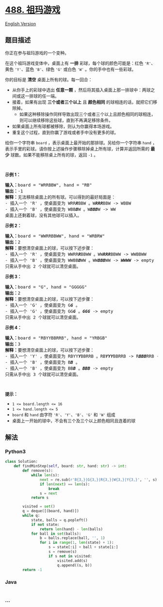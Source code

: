 # [488. 祖玛游戏](https://leetcode-cn.com/problems/zuma-game)

[English Version](/solution/0400-0499/0488.Zuma%20Game/README_EN.md)

## 题目描述

<!-- 这里写题目描述 -->

<p>你正在参与祖玛游戏的一个变种。</p>

<p>在这个祖玛游戏变体中，桌面上有 <strong>一排</strong> 彩球，每个球的颜色可能是：红色 <code>'R'</code>、黄色 <code>'Y'</code>、蓝色 <code>'B'</code>、绿色 <code>'G'</code> 或白色 <code>'W'</code> 。你的手中也有一些彩球。</p>

<p>你的目标是 <strong>清空</strong> 桌面上所有的球。每一回合：</p>

<ul>
	<li>从你手上的彩球中选出 <strong>任意一颗</strong> ，然后将其插入桌面上那一排球中：两球之间或这一排球的任一端。</li>
	<li>接着，如果有出现 <strong>三个或者三个以上</strong> 且 <strong>颜色相同</strong> 的球相连的话，就把它们移除掉。
	<ul>
		<li>如果这种移除操作同样导致出现三个或者三个以上且颜色相同的球相连，则可以继续移除这些球，直到不再满足移除条件。</li>
	</ul>
	</li>
	<li>如果桌面上所有球都被移除，则认为你赢得本场游戏。</li>
	<li>重复这个过程，直到你赢了游戏或者手中没有更多的球。</li>
</ul>

<p>给你一个字符串 <code>board</code> ，表示桌面上最开始的那排球。另给你一个字符串 <code>hand</code> ，表示手里的彩球。请你按上述操作步骤移除掉桌上所有球，计算并返回所需的 <strong>最少</strong> 球数。如果不能移除桌上所有的球，返回 <code>-1</code> 。</p>

<p>&nbsp;</p>

<p><strong>示例 1：</strong></p>

<pre>
<strong>输入：</strong>board = "WRRBBW", hand = "RB"
<strong>输出：</strong>-1
<strong>解释：</strong>无法移除桌面上的所有球。可以得到的最好局面是：
- 插入一个 'R' ，使桌面变为 WRR<em><strong>R</strong></em>BBW 。W<em><strong>RRR</strong></em>BBW -&gt; WBBW
- 插入一个 'B' ，使桌面变为 WBB<em><strong>B</strong></em>W 。W<em><strong>BBB</strong></em>W -&gt; WW
桌面上还剩着球，没有其他球可以插入。</pre>

<p><strong>示例 2：</strong></p>

<pre>
<strong>输入：</strong>board = "WWRRBBWW", hand = "WRBRW"
<strong>输出：</strong>2
<strong>解释：</strong>要想清空桌面上的球，可以按下述步骤：
- 插入一个 'R' ，使桌面变为 WWRR<strong><em>R</em></strong>BBWW 。WW<em><strong>RRR</strong></em>BBWW -&gt; WWBBWW
- 插入一个 'B' ，使桌面变为 WWBB<em><strong>B</strong></em>WW 。WW<em><strong>BBB</strong></em>WW -&gt; <em><strong>WWWW</strong></em> -&gt; empty
只需从手中出 2 个球就可以清空桌面。
</pre>

<p><strong>示例 3：</strong></p>

<pre>
<strong>输入：</strong>board = "G", hand = "GGGGG"
<strong>输出：</strong>2
<strong>解释：</strong>要想清空桌面上的球，可以按下述步骤：
- 插入一个 'G' ，使桌面变为 G<em><strong>G</strong></em> 。
- 插入一个 'G' ，使桌面变为 GG<em><strong>G</strong></em> 。<em><strong>GGG</strong></em> -&gt; empty
只需从手中出 2 个球就可以清空桌面。
</pre>

<p><strong>示例 4：</strong></p>

<pre>
<strong>输入：</strong>board = "RBYYBBRRB", hand = "YRBGB"
<strong>输出：</strong>3
<strong>解释：</strong>要想清空桌面上的球，可以按下述步骤：
- 插入一个 'Y' ，使桌面变为 RBYY<em><strong>Y</strong></em>BBRRB 。RB<em><strong>YYY</strong></em>BBRRB -&gt; R<em><strong>BBB</strong></em>RRB -&gt; <em><strong>RRR</strong></em>B -&gt; B
- 插入一个 'B' ，使桌面变为 B<em><strong>B</strong></em> 。
- 插入一个 'B' ，使桌面变为 BB<em><strong>B</strong></em> 。<em><strong>BBB</strong></em> -&gt; empty
只需从手中出 3 个球就可以清空桌面。
</pre>

<p>&nbsp;</p>

<p><strong>提示：</strong></p>

<ul>
	<li><code>1 &lt;= board.length &lt;= 16</code></li>
	<li><code>1 &lt;= hand.length &lt;= 5</code></li>
	<li><code>board</code> 和 <code>hand</code> 由字符 <code>'R'</code>、<code>'Y'</code>、<code>'B'</code>、<code>'G'</code> 和 <code>'W'</code> 组成</li>
	<li>桌面上一开始的球中，不会有三个及三个以上颜色相同且连着的球</li>
</ul>

## 解法

<!-- 这里可写通用的实现逻辑 -->

<!-- tabs:start -->

### **Python3**

<!-- 这里可写当前语言的特殊实现逻辑 -->

```python
class Solution:
    def findMinStep(self, board: str, hand: str) -> int:
        def remove(s):
            while len(s):
                next = re.sub(r'B{3,}|G{3,}|R{3,}|W{3,}|Y{3,}', '', s)
                if len(next) == len(s):
                    break
                s = next
            return s

        visited = set()
        q = deque([(board, hand)])
        while q:
            state, balls = q.popleft()
            if not state:
                return len(hand) - len(balls)
            for ball in set(balls):
                b = balls.replace(ball, '', 1)
                for i in range(1, len(state) + 1):
                    s = state[:i] + ball + state[i:]
                    s = remove(s)
                    if s not in visited:
                        visited.add(s)
                        q.append((s, b))
        return -1
```

### **Java**

<!-- 这里可写当前语言的特殊实现逻辑 -->

```java

```

### **...**

```

```

<!-- tabs:end -->
